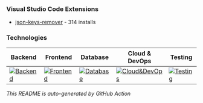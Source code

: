 ### Visual Studio Code Extensions
- [json-keys-remover](https://marketplace.visualstudio.com/items?itemName=muneeb706.json-keys-remover) -  314 installs
### Technologies

| Backend  | Frontend | Database | Cloud & DevOps | Testing |
| ------------- | ------------- | ------------- | ------------- | ------------- |
|[![Backend](https://skillicons.dev/icons?i=py,django,java,spring&theme=light)](https://skillicons.dev)|[![Frontend](https://skillicons.dev/icons?i=js,ts,react,vite&theme=light)](https://skillicons.dev)|[![Database](https://skillicons.dev/icons?i=postgres,mongodb&theme=light)](https://skillicons.dev)|[![Cloud&DevOps](https://skillicons.dev/icons?i=aws,docker&theme=light)](https://skillicons.dev)|[![Testing](https://skillicons.dev/icons?i=selenium,cypress&theme=light)](https://skillicons.dev)|


*This README is auto-generated by GitHub Action*